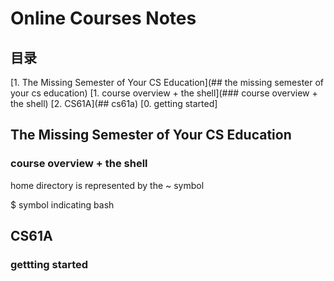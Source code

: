 # Online Courses Notes
## 目录
[1. The Missing Semester of Your CS Education](## the missing semester of your cs education) 
    [1. course overview + the shell](### course overview + the shell)
[2. CS61A](## cs61a)
    [0. getting started]
## The Missing Semester of Your CS Education
### course overview + the shell
home directory is represented by the ~ symbol

$ symbol indicating bash


## CS61A
### gettting started

